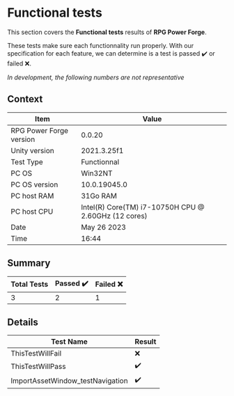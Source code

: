 # Functional tests

This section covers the **Functional tests** results of **RPG Power Forge**.

These tests make sure each functionnality run properly. With our specification for each feature, we can determine is a test is passed ✔️ or failed ❌.

*In development, the following numbers are not representative*

## Context

Item|Value
--|---
RPG Power Forge version| 0.0.20
Unity version| 2021.3.25f1
Test Type| Functionnal
PC OS| Win32NT
PC OS version| 10.0.19045.0
PC host RAM| 31Go RAM
PC host CPU| Intel(R) Core(TM) i7-10750H CPU @ 2.60GHz (12 cores)
Date| May 26 2023
Time| 16:44

## Summary

Total Tests|Passed ✔️|Failed ❌
-------|--------|---
3|2|1

## Details

Test Name|Result
-------|--------
ThisTestWillFail|❌
ThisTestWillPass|✔️
ImportAssetWindow_testNavigation|✔️
